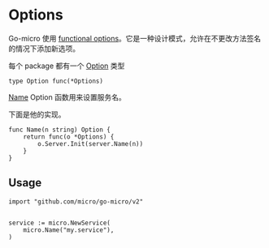 # Options

Go-micro 使用 [functional options](https://dave.cheney.net/2014/10/17/functional-options-for-friendly-apis)。它是一种设计模式，允许在不更改方法签名的情况下添加新选项。

每个 package 都有一个 [Option](https://godoc.org/github.com/micro/go-micro#Option) 类型

```
type Option func(*Options)
```

 [Name](https://godoc.org/github.com/micro/go-micro#Name) Option 函数用来设置服务名。

下面是他的实现。

```
func Name(n string) Option {
	return func(o *Options) {
		o.Server.Init(server.Name(n))
	}
}
```

## Usage


```
import "github.com/micro/go-micro/v2"


service := micro.NewService(
	micro.Name("my.service"),
)
```
